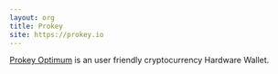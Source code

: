```yaml
---
layout: org
title: Prokey
site: https://prokey.io
---
```

[Prokey Optimum](https://prokey.io/) is an user friendly cryptocurrency Hardware Wallet.